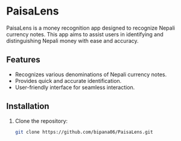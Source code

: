 # PaisaLens

PaisaLens is a money recognition app designed to recognize Nepali currency notes. This app aims to assist users in identifying and distinguishing Nepali money with ease and accuracy.

## Features

- Recognizes various denominations of Nepali currency notes.
- Provides quick and accurate identification.
- User-friendly interface for seamless interaction.

## Installation

1. Clone the repository:
   ```bash
   git clone https://github.com/bipana06/PaisaLens.git
